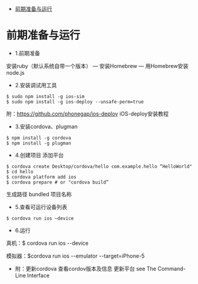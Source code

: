
<!-- TOC depthFrom:1 depthTo:6 withLinks:1 updateOnSave:1 orderedList:0 -->

- [前期准备与运行](#前期准备与运行)

<!-- /TOC -->

# 前期准备与运行

- 1.前期准备

安装ruby（默认系统自带一个版本） — 安装Homebrew — 用Homebrew安装node.js

- 2.安装调试用工具

```
$ sudo npm install -g ios-sim
$ sudo npm install -g ios-deploy --unsafe-perm=true
```
附：https://github.com/phonegap/ios-deploy iOS-deploy安装教程

- 3.安装cordova、plugman

```
$ npm install -g cordova
$ npm install -g plugman
```

- 4.创建项目 添加平台

```
$ cordova create Desktop/cordova/hello com.example.hello “HelloWorld"
$ cd hello
$ cordova platform add ios
$ cordova prepare # or "cordova build”
```
生成路径 bundled 项目名称



- 5.查看可运行设备列表

```
$ cordova run ios —device
```


- 6.运行

真机：$ cordova run ios --device

模拟器：$cordova run ios --emulator --target=iPhone-5


- 附：更新cordova 查看cordov版本及信息 更新平台
see The Command-Line Interface
